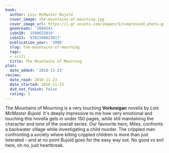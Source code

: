```yaml
---
book:
  author: Lois McMaster Bujold
  cover_image: the-mountains-of-mourning.jpg
  cover_image_url: https://i.gr-assets.com/images/S/compressed.photo.goodreads.com/books/1328024482l/2684541.jpg
  goodreads: '2684541'
  isbn10: '1590623819'
  isbn13: '9781590623817'
  publication_year: '2008'
  slug: the-mountains-of-mourning
  tags:
  - scifi
  title: The Mountains of Mourning
plan:
  date_added: '2018-11-23'
review:
  date_read: 2018-11-23
  date_started: 2018-11-23
  did_not_finish: false
  rating: 5
---
```


The Mountains of Mourning is a very touching **Vorkosigan** novella by *Lois McMaster Bujold*. It's deeply impressive to me how very emotional and touching this novella gets in under 150 pages, while still maintaining the character and tone of the overall series. Our favourite hero, Miles, confronts a backwater village while investigating a child murder. The crippled man confronting a society where killing crippled children is more than just tolerated – and at no point Bujold goes for the easy way out. No good vs evil here, oh no, just heartbreak.
